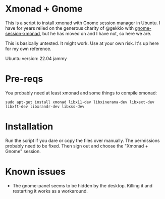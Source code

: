 # Xmonad + Gnome

This is a script to install xmonad with Gnome session manager in Ubuntu. I have for years relied on the generous charity of @gekkio with [gnome-session-xmonad](https://github.com/Gekkio/gnome-session-xmonad), but he has moved on and I have not, so here we are.

This is basically untested. It might work. Use at your own risk. It's up here for my own reference.

Ubuntu version: 22.04 jammy

# Pre-reqs

You probably need at least xmonad and some things to compile xmonad:

```
sudo apt-get install xmonad libx11-dev libxinerama-dev libxext-dev libxft-dev libxrandr-dev libxss-dev
```

# Installation

Run the script if you dare or copy the files over manually. The permissions probably need to be fixed. Then sign out and choose the "Xmonad + Gnome" session.

# Known issues

* The gnome-panel seems to be hidden by the desktop. Killing it and restarting it works as a workaround.